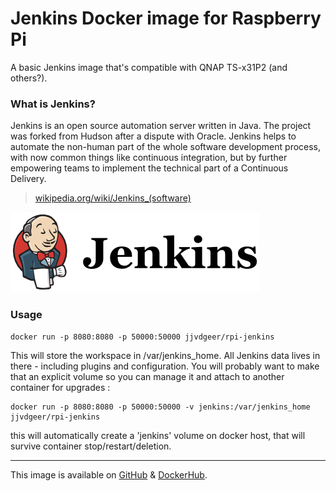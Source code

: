 # Jenkins Docker image for Raspberry Pi

A basic Jenkins image that's compatible with QNAP TS-x31P2 (and others?).

### What is Jenkins?

Jenkins is an open source automation server written in Java. The project was forked from Hudson after a dispute with Oracle. Jenkins helps to automate the non-human part of the whole software development process, with now common things like continuous integration, but by further empowering teams to implement the technical part of a Continuous Delivery.

> [wikipedia.org/wiki/Jenkins_(software)](http://en.wikipedia.org/wiki/Jenkins_(software))

![logo](https://raw.githubusercontent.com/docker-library/docs/3ab4dafb41dd0e959ff9322b3c50af2519af6d85/jenkins/logo.png)

### Usage

```
docker run -p 8080:8080 -p 50000:50000 jjvdgeer/rpi-jenkins
```

This will store the workspace in /var/jenkins_home. All Jenkins data lives in there - including plugins and configuration.
You will probably want to make that an explicit volume so you can manage it and attach to another container for upgrades :

```
docker run -p 8080:8080 -p 50000:50000 -v jenkins:/var/jenkins_home jjvdgeer/rpi-jenkins
```

this will automatically create a 'jenkins' volume on docker host, that will survive container stop/restart/deletion.

---

This image is available on [GitHub](https://github.com/jjvdgeer/rpi-jenkins) & [DockerHub](https://hub.docker.com/r/jjvdgeer/rpi-jenkins).
